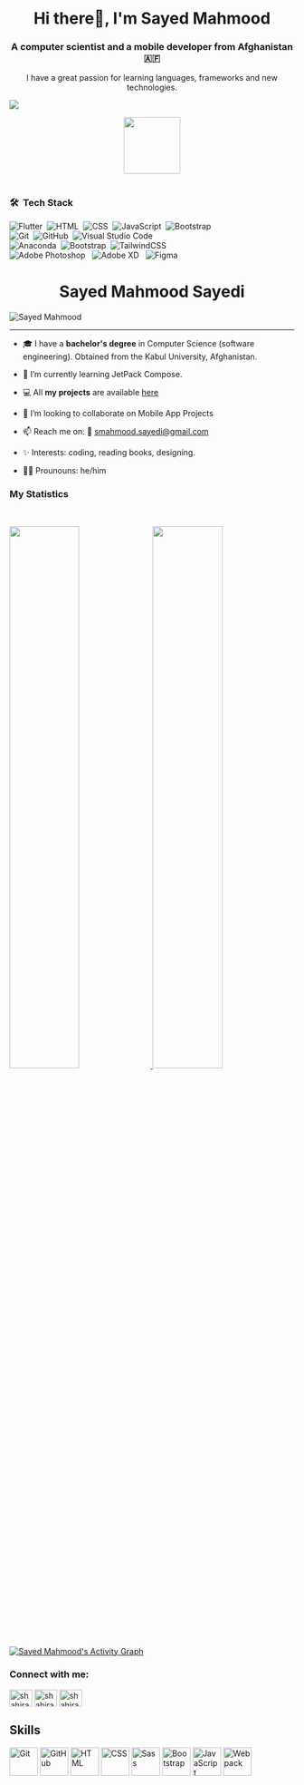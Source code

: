 <h1 align="center"> Hi there👋, I'm Sayed Mahmood</h1>
<h3 align="center">A computer scientist and a mobile developer from Afghanistan🇦🇫</h3>

<p align="center">I have a great passion for learning languages, frameworks and new technologies.</p>

<a href="https://www.youtube.com/watch?v=dQw4w9WgXcQ"><img src="https://user-images.githubusercontent.com/73097560/115834477-dbab4500-a447-11eb-908a-139a6edaec5c.gif"></a>


<div id="header" align="center">
    <img src="https://media.giphy.com/media/M9gbBd9nbDrOTu1Mqx/giphy.gif" width="100"/>
</div>
<br>

### 🛠 &nbsp;Tech Stack

![Flutter](https://img.shields.io/badge/-Flutter-05122A?style=flat&logo=HTML5)&nbsp;
![HTML](https://img.shields.io/badge/-HTML-05122A?style=flat&logo=HTML5)&nbsp;
![CSS](https://img.shields.io/badge/-CSS-05122A?style=flat&logo=CSS3&logoColor=1572B6)&nbsp;
![JavaScript](https://img.shields.io/badge/-JavaScript-05122A?style=flat&logo=javascript)&nbsp;
![Bootstrap](https://img.shields.io/badge/-Bootstrap-05122A?style=flat&logo=bootstrap&logoColor=563D7C)\
![Git](https://img.shields.io/badge/-Git-05122A?style=flat&logo=git)&nbsp;
![GitHub](https://img.shields.io/badge/-GitHub-05122A?style=flat&logo=github)&nbsp;
![Visual Studio Code](https://img.shields.io/badge/-Visual%20Studio%20Code-05122A?style=flat&logo=visual-studio-code&logoColor=007ACC)\
![Anaconda](https://img.shields.io/badge/Anaconda-%2344A833.svg?style=flat&logo=anaconda&logoColor=white)&nbsp;
![Bootstrap](https://img.shields.io/badge/bootstrap-%23563D7C.svg?style=flat&logo=bootstrap&logoColor=white)&nbsp;
![TailwindCSS](https://img.shields.io/badge/tailwindcss-%2338B2AC.svg?style=flat&logo=tailwind-css&logoColor=white)\
![Adobe Photoshop](https://img.shields.io/badge/adobephotoshop-%2331A8FF.svg?style=flat&logo=adobephotoshop&logoColor=white) &nbsp;
![Adobe XD](https://img.shields.io/badge/Adobe%20XD-470137?style=flat&logo=Adobe%20XD&logoColor=#FF61F6) &nbsp;
![Figma](https://img.shields.io/badge/figma-%23F24E1E.svg?style=flat&logo=figma&logoColor=white)&nbsp;

<h1 align="center">Sayed Mahmood Sayedi</h1>

<p align="left"> <img src="https://komarev.com/ghpvc/?username=sayedi-sm&label=Profile%20views&color=1c1c1c&style=flat" alt="Sayed Mahmood" /> </p>

---

- 🎓 I have a **bachelor's degree** in Computer Science (software engineering). Obtained from the Kabul University, Afghanistan.

- 🌱 I’m currently learning JetPack Compose.

- 💻 All **my projects** are available [here](https://github.com/sayedi-sm)

- 👯 I’m looking to collaborate on Mobile App Projects

- 📫 Reach me on: 📧 smahmood.sayedi@gmail.com

- ✨ Interests: coding, reading books, designing.

- 👨🏻‍ Prounouns: he/him

### My Statistics

<br/>
<p align="left">
  <a href="https://github.com/sayedi-sm">
  <img width="49.5%" src="https://github-readme-stats.vercel.app/api?username=sayedi-sm&show_icons=true&theme=algolia&hide_border=true" />
    <img width="49.5%" src="https://github-readme-streak-stats.herokuapp.com/?user=sayedi-sm&theme=algolia&hide_border=true" />
  </a>
</p>
<br>


[![Sayed Mahmood's Activity Graph](https://activity-graph.herokuapp.com/graph?username=sayedi-sm&custom_title=SayedMahmood%27s%20Contribution%20Graph&theme=react-dark&hide_border=true&line=d1a01f&point=c58545)](https://github.com/sayedi-sm/)

<h3 align="left">Connect with me:</h3>
<p align="left">
<a href="https://twitter.com/sm_sayedi" target="blank"><img align="center" src="https://cdn.jsdelivr.net/npm/simple-icons@3.0.1/icons/twitter.svg" alt="shahira" height="30" width="40" /></a>
<a href="https://www.facebook.com/sayedi243/" target="blank"><img align="center" src="https://cdn.jsdelivr.net/npm/simple-icons@3.0.1/icons/facebook.svg" alt="shahira" height="30" width="40" /></a>
<a href="https://www.linkedin.com/in/sm-sayedi" target="blank"><img align="center" src="https://cdn.jsdelivr.net/npm/simple-icons@3.0.1/icons/linkedin.svg" alt="shahira" height="30" width="40" /></a>
</p>

<h2 align="left">Skills</h2>
<p align="left">
<div>
	<img height="50" src="https://user-images.githubusercontent.com/25181517/117364277-fc4eb280-aebd-11eb-8769-a3583c6a2037.png" alt="Git" title="Git" />
	<img height="50" src="https://user-images.githubusercontent.com/25181517/117364276-fc4eb280-aebd-11eb-92ba-8a6ef74b7313.png" alt="GitHub" title="GitHub" />
	<img height="50" src="https://user-images.githubusercontent.com/25181517/117447535-f00a3a00-af3d-11eb-89bf-45aaf56dbaf1.png" alt="HTML" title="HTML" />
	<img height="50" src="https://user-images.githubusercontent.com/25181517/117447663-0fa16280-af3e-11eb-8677-bcf8e4f8e298.png" alt="CSS" title="CSS" />
	<img height="50" src="https://github.com/coherencez/tech-logos/blob/master/sass.png" alt="Sass" title="Sass" />
	<img height="50" src="https://user-images.githubusercontent.com/25181517/121402101-c89df700-c959-11eb-8b4a-bbadf9e84b30.png" alt="Bootstrap" title="Bootstrap" />
	<img height="50" src="https://user-images.githubusercontent.com/25181517/117447155-6a868a00-af3d-11eb-9cfe-245df15c9f3f.png" alt="JavaScript" title="JavaScript" />
	<img height="50" src="https://github.com/get-icon/geticon/raw/master/icons/webpack.svg" alt="Webpack" title="Webpack" />
</div>
</p>

